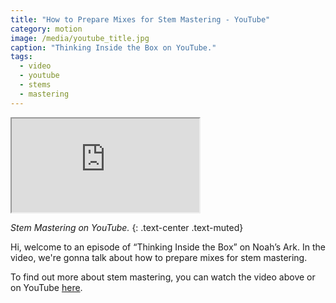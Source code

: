 ```yaml
---
title: "How to Prepare Mixes for Stem Mastering - YouTube"
category: motion
image: /media/youtube_title.jpg
caption: "Thinking Inside the Box on YouTube."
tags:
  - video
  - youtube
  - stems
  - mastering
---
```


<div class="embed-responsive embed-responsive-16by9">
	<iframe class="embed-responsive-item" src="https://www.youtube.com/embed/YO2vhKG6MKI" allowfullscreen></iframe>
</div>

_Stem Mastering on YouTube._
{: .text-center .text-muted}

Hi, welcome to an episode of “Thinking Inside the Box” on Noah’s Ark. In the video, we're gonna talk about how to prepare mixes for stem mastering.

To find out more about stem mastering, you can watch the video above or on YouTube [here](https://youtu.be/YO2vhKG6MKI).
